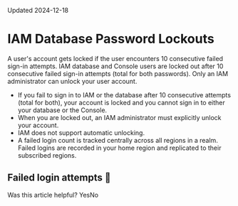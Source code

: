 Updated 2024-12-18
# IAM Database Password Lockouts
A user's account gets locked if the user encounters 10 consecutive failed sign-in attempts.
IAM database and Console users are locked out after 10 consecutive failed sign-in attempts (total for both passwords). Only an IAM administrator can unlock your user account.
  * If you fail to sign in to IAM or the database after 10 consecutive attempts (total for both), your account is locked and you cannot sign in to either your database or the Console.
  * When you are locked out, an IAM administrator must explicitly unlock your account.
  * IAM does not support automatic unlocking.
  * A failed login count is tracked centrally across all regions in a realm. Failed logins are recorded in your home region and replicated to their subscribed regions.


## **Failed login attempts** 🔗 
Was this article helpful?
YesNo

